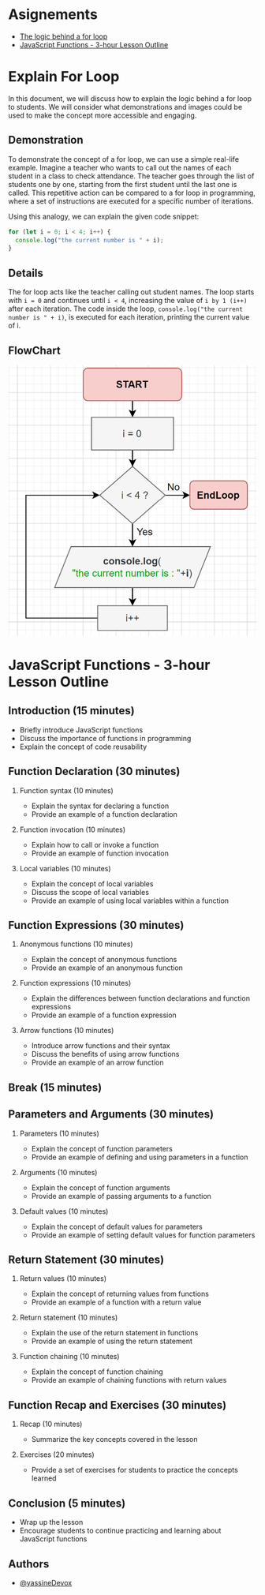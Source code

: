 # Asignements
* [The logic behind a for loop](#explain-for-loop)
* [JavaScript Functions - 3-hour Lesson Outline](#javaScript-functions-3-hour-lesson-outline)

# Explain For Loop 
In this document, we will discuss how to explain the logic behind a for loop to students. We will consider what demonstrations and images could be used to make the concept more accessible and engaging.

## Demonstration
To demonstrate the concept of a for loop, we can use a simple real-life example. Imagine a teacher who wants to call out the names of each student in a class to check attendance. The teacher goes through the list of students one by one, starting from the first student until the last one is called. This repetitive action can be compared to a for loop in programming, where a set of instructions are executed for a specific number of iterations.

Using this analogy, we can explain the given code snippet:

```javascript
for (let i = 0; i < 4; i++) {
  console.log("the current number is " + i);
}
```
## Details
The for loop acts like the teacher calling out student names. 
The loop starts with `i = 0` and continues until `i < 4`, increasing the value of `i by 1 (i++)` after each iteration. 
The code inside the loop, `console.log("the current number is " + i)`, is executed for each iteration, printing the current value of i.

## FlowChart 
![flowChartLoop.png ](https://github.com/yassineDevox/developers.instituteAssignement/raw/main/flowChartLoop.png)


# JavaScript Functions - 3-hour Lesson Outline

## Introduction (15 minutes)

- Briefly introduce JavaScript functions
- Discuss the importance of functions in programming
- Explain the concept of code reusability

## Function Declaration (30 minutes)

1. Function syntax (10 minutes)
   - Explain the syntax for declaring a function
   - Provide an example of a function declaration

2. Function invocation (10 minutes)
   - Explain how to call or invoke a function
   - Provide an example of function invocation

3. Local variables (10 minutes)
   - Explain the concept of local variables
   - Discuss the scope of local variables
   - Provide an example of using local variables within a function

## Function Expressions (30 minutes)

1. Anonymous functions (10 minutes)
   - Explain the concept of anonymous functions
   - Provide an example of an anonymous function

2. Function expressions (10 minutes)
   - Explain the differences between function declarations and function expressions
   - Provide an example of a function expression

3. Arrow functions (10 minutes)
   - Introduce arrow functions and their syntax
   - Discuss the benefits of using arrow functions
   - Provide an example of an arrow function

## Break (15 minutes)

## Parameters and Arguments (30 minutes)

1. Parameters (10 minutes)
   - Explain the concept of function parameters
   - Provide an example of defining and using parameters in a function

2. Arguments (10 minutes)
   - Explain the concept of function arguments
   - Provide an example of passing arguments to a function

3. Default values (10 minutes)
   - Explain the concept of default values for parameters
   - Provide an example of setting default values for function parameters

## Return Statement (30 minutes)

1. Return values (10 minutes)
   - Explain the concept of returning values from functions
   - Provide an example of a function with a return value

2. Return statement (10 minutes)
   - Explain the use of the return statement in functions
   - Provide an example of using the return statement

3. Function chaining (10 minutes)
   - Explain the concept of function chaining
   - Provide an example of chaining functions with return values

## Function Recap and Exercises (30 minutes)

1. Recap (10 minutes)
   - Summarize the key concepts covered in the lesson

2. Exercises (20 minutes)
   - Provide a set of exercises for students to practice the concepts learned

## Conclusion (5 minutes)

- Wrap up the lesson
- Encourage students to continue practicing and learning about JavaScript functions

## Authors
- [@yassineDevox](https://www.github.com/yasssineDevox)
